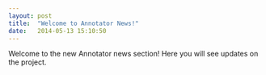 ```yaml
---
layout: post
title:  "Welcome to Annotator News!"
date:   2014-05-13 15:10:50
---
```


Welcome to the new Annotator news section! Here you will see updates on the project.
